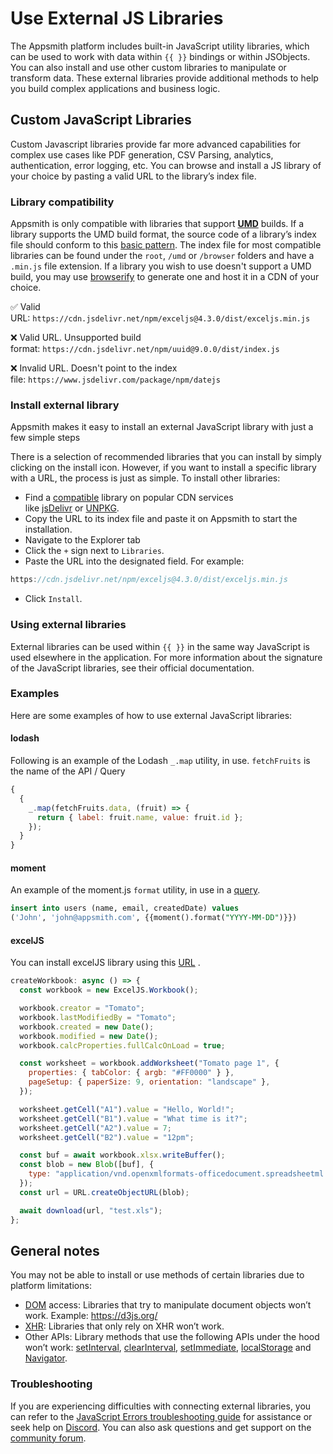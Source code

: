 # Use External JS Libraries 

The Appsmith platform includes built-in JavaScript utility libraries, which can be used to work with data within `{{ }}` bindings or within JSObjects. You can also install and use other custom libraries to manipulate or transform data. These external libraries provide additional methods to help you build complex applications and business logic.

 <VideoEmbed host="youtube" videoId="xXssLXQvdyY" title="How To Use Custom JavaScript Libraries" caption="How To Use JavaScript Libraries"/>


## Custom JavaScript Libraries

Custom Javascript libraries provide far more advanced capabilities for complex use cases like PDF generation, CSV Parsing, analytics, authentication, error logging, etc. You can browse and install a JS library of your choice by pasting a valid URL to the library’s index file.

### Library compatibility

Appsmith is only compatible with libraries that support **[UMD](https://github.com/umdjs/umd)** builds. If a library supports the UMD build format, the source code of a library’s index file should conform to this [basic pattern](https://github.com/umdjs/umd/blob/master/templates/commonjsStrict.js). The index file for most compatible libraries can be found under the `root`, `/umd` or `/browser` folders and have a `.min.js` file extension. If a library you wish to use doesn't support a UMD build, you may use [browserify](https://browserify.org/) to generate one and host it in a CDN of your choice.

✅ Valid URL: `https://cdn.jsdelivr.net/npm/exceljs@4.3.0/dist/exceljs.min.js`

❌ Valid URL. Unsupported build format: `https://cdn.jsdelivr.net/npm/uuid@9.0.0/dist/index.js`

❌ Invalid URL. Doesn't point to the index file: `https://www.jsdelivr.com/package/npm/datejs`

### Install external library

Appsmith makes it easy to install an external JavaScript library with just a few simple steps

 <VideoEmbed host="youtube" videoId="bo66yFTfy6Q" title="Installing custom JavaScript libraries" caption="Installing External JavaScript libraries"/>

There is a selection of recommended libraries that you can install by simply clicking on the install icon. However, if you want to install a specific library with a URL, the process is just as simple. To install other libraries:

- Find a [compatible](#library-compatibility) library on popular CDN services like [jsDelivr](https://www.jsdelivr.com/) or [UNPKG](https://unpkg.com/).
- Copy the URL to its index file and paste it on Appsmith to start the installation.
- Navigate to the Explorer tab
- Click the `+` sign next to `Libraries`.
- Paste the URL into the designated field. For example:

```js
https://cdn.jsdelivr.net/npm/exceljs@4.3.0/dist/exceljs.min.js
```

- Click `Install`.

### Using external libraries

External libraries can be used within `{{ }}` in the same way JavaScript is used elsewhere in the application. For more information about the signature of the JavaScript libraries, see their official documentation.

### Examples

Here are some examples of how to use external JavaScript libraries:

#### lodash

Following is an example of the Lodash `_.map` utility, in use. `fetchFruits` is the name of the API / Query

```javascript
{
  {
    _.map(fetchFruits.data, (fruit) => {
      return { label: fruit.name, value: fruit.id };
    });
  }
}
```

#### moment

An example of the moment.js `format` utility, in use in a [query](/connect-data/how-to-guides/query-data).

```sql
insert into users (name, email, createdDate) values
('John', 'john@appsmith.com', {{moment().format("YYYY-MM-DD")}})
```

#### excelJS

You can install excelJS library using this [URL](https://www.jsdelivr.com/package/npm/exceljs) .

```javascript
createWorkbook: async () => {
  const workbook = new ExcelJS.Workbook();

  workbook.creator = "Tomato";
  workbook.lastModifiedBy = "Tomato";
  workbook.created = new Date();
  workbook.modified = new Date();
  workbook.calcProperties.fullCalcOnLoad = true;

  const worksheet = workbook.addWorksheet("Tomato page 1", {
    properties: { tabColor: { argb: "#FF0000" } },
    pageSetup: { paperSize: 9, orientation: "landscape" },
  });

  worksheet.getCell("A1").value = "Hello, World!";
  worksheet.getCell("B1").value = "What time is it?";
  worksheet.getCell("A2").value = 7;
  worksheet.getCell("B2").value = "12pm";

  const buf = await workbook.xlsx.writeBuffer();
  const blob = new Blob([buf], {
    type: "application/vnd.openxmlformats-officedocument.spreadsheetml.sheet",
  });
  const url = URL.createObjectURL(blob);

  await download(url, "test.xls");
};
```

## General notes

You may not be able to install or use methods of certain libraries due to platform limitations:

* [DOM](https://developer.mozilla.org/en-US/docs/Web/API/Document_Object_Model/Introduction) access: Libraries that try to manipulate document objects won’t work. Example: https://d3js.org/
* [XHR](https://developer.mozilla.org/en-US/docs/Glossary/XMLHttpRequest): Libraries that only rely on XHR won’t work.
* Other APIs: Library methods that use the following APIs under the hood won’t work: [setInterval](https://developer.mozilla.org/en-US/docs/Web/API/setInterval), [clearInterval](https://developer.mozilla.org/en-US/docs/Web/API/clearInterval), [setImmediate](https://developer.mozilla.org/en-US/docs/Web/API/Window/setImmediate), [localStorage](https://developer.mozilla.org/en-US/docs/Web/API/Window/localStorage) and [Navigator](https://developer.mozilla.org/en-US/docs/Web/API/Navigator).


### Troubleshooting

If you are experiencing difficulties with connecting external libraries, you can refer to the [JavaScript Errors troubleshooting guide](/help-and-support/troubleshooting-guide/js-errors) for assistance or seek help on [Discord](https://discord.com/invite/rBTTVJp). You can also ask questions and get support on the [community forum](https://community.appsmith.com/).
